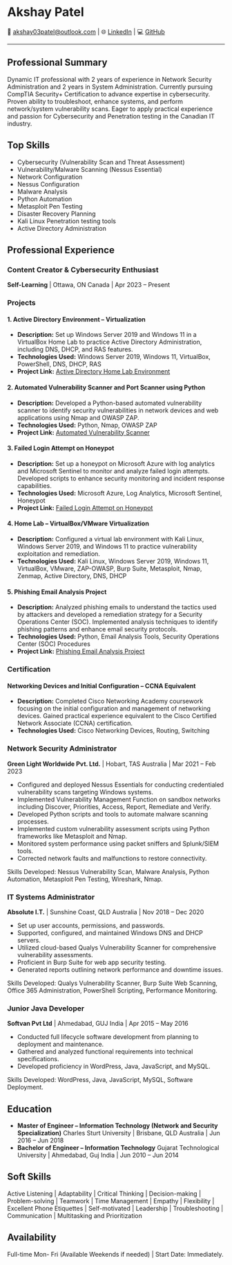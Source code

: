 # Akshay Patel

📧 [akshay03patel@outlook.com](mailto:akshay03patel@outlook.com) | 🌐 [LinkedIn](https://www.linkedin.com/in/akshay-patel-2303/) | 💻 [GitHub](https://github.com/AkshayPatel03)

---

## Professional Summary

Dynamic IT professional with 2 years of experience in Network Security Administration and 2 years in System Administration. Currently pursuing CompTIA Security+ Certification to advance expertise in cybersecurity. Proven ability to troubleshoot, enhance systems, and perform network/system vulnerability scans. Eager to apply practical experience and passion for Cybersecurity and Penetration testing in the Canadian IT industry.

## Top Skills

- Cybersecurity (Vulnerability Scan and Threat Assessment)
- Vulnerability/Malware Scanning (Nessus Essential)
- Network Configuration
- Nessus Configuration
- Malware Analysis
- Python Automation
- Metasploit Pen Testing
- Disaster Recovery Planning
- Kali Linux Penetration testing tools
- Active Directory Administration

## Professional Experience


### Content Creator & Cybersecurity Enthusiast
**Self-Learning** | Ottawa, ON Canada | Apr 2023 – Present

### Projects

#### 1. Active Directory Environment – Virtualization
- **Description:** Set up Windows Server 2019 and Windows 11 in a VirtualBox Home Lab to practice Active Directory Administration, including DNS, DHCP, and RAS features.
- **Technologies Used:** Windows Server 2019, Windows 11, VirtualBox, PowerShell, DNS, DHCP, RAS
- **Project Link:** [Active Directory Home Lab Environment](https://github.com/AkshayPatel03/Active-Directory-Home-Lab-Environment.git)

#### 2. Automated Vulnerability Scanner and Port Scanner using Python
- **Description:** Developed a Python-based automated vulnerability scanner to identify security vulnerabilities in network devices and web applications using Nmap and OWASP ZAP.
- **Technologies Used:** Python, Nmap, OWASP ZAP
- **Project Link:** [Automated Vulnerability Scanner](https://github.com/AkshayPatel03/python-for-pentester.git)

#### 3. Failed Login Attempt on Honeypot
- **Description:** Set up a honeypot on Microsoft Azure with log analytics and Microsoft Sentinel to monitor and analyze failed login attempts. Developed scripts to enhance security monitoring and incident response capabilities.
- **Technologies Used:** Microsoft Azure, Log Analytics, Microsoft Sentinel, Honeypot
- **Project Link:** [Failed Login Attempt on Honeypot](https://github.com/AkshayPatel03/Cloud_Security_Project_SIEM.git)

#### 4. Home Lab – VirtualBox/VMware Virtualization
- **Description:** Configured a virtual lab environment with Kali Linux, Windows Server 2019, and Windows 11 to practice vulnerability exploitation and remediation.
- **Technologies Used:** Kali Linux, Windows Server 2019, Windows 11, VirtualBox, VMware, ZAP-OWASP, Burp Suite, Metasploit, Nmap, Zenmap, Active Directory, DNS, DHCP

#### 5. Phishing Email Analysis Project
- **Description:** Analyzed phishing emails to understand the tactics used by attackers and developed a remediation strategy for a Security Operations Center (SOC). Implemented analysis techniques to identify phishing patterns and enhance email security protocols.
- **Technologies Used:** Python, Email Analysis Tools, Security Operations Center (SOC) Procedures
- **Project Link:** [Phishing Email Analysis Project](https://github.com/AkshayPatel03/Phishing-Email-Analysis-project.git)

### Certification

#### Networking Devices and Initial Configuration – CCNA Equivalent
- **Description:** Completed Cisco Networking Academy coursework focusing on the initial configuration and management of networking devices. Gained practical experience equivalent to the Cisco Certified Network Associate (CCNA) certification.
- **Technologies Used:** Cisco Networking Devices, Routing, Switching


### Network Security Administrator
**Green Light Worldwide Pvt. Ltd.** | Hobart, TAS Australia | Mar 2021 – Feb 2023

- Configured and deployed Nessus Essentials for conducting credentialed vulnerability scans targeting Windows systems.
- Implemented Vulnerability Management Function on sandbox networks including Discover, Priorities, Access, Report, Remediate and Verify.
- Developed Python scripts and tools to automate malware scanning processes.
- Implemented custom vulnerability assessment scripts using Python frameworks like Metasploit and Nmap.
- Monitored system performance using packet sniffers and Splunk/SIEM tools.
- Corrected network faults and malfunctions to restore connectivity.

Skills Developed: Nessus Vulnerability Scan, Malware Analysis, Python Automation, Metasploit Pen Testing, Wireshark, Nmap.

### IT Systems Administrator
**Absolute I.T.** | Sunshine Coast, QLD Australia | Nov 2018 – Dec 2020

- Set up user accounts, permissions, and passwords.
- Supported, configured, and maintained Windows DNS and DHCP servers.
- Utilized cloud-based Qualys Vulnerability Scanner for comprehensive vulnerability assessments.
- Proficient in Burp Suite for web app security testing.
- Generated reports outlining network performance and downtime issues.

Skills Developed: Qualys Vulnerability Scanner, Burp Suite Web Scanning, Office 365 Administration, PowerShell Scripting, Performance Monitoring.

### Junior Java Developer
**Softvan Pvt Ltd** | Ahmedabad, GUJ India | Apr 2015 – May 2016

- Conducted full lifecycle software development from planning to deployment and maintenance.
- Gathered and analyzed functional requirements into technical specifications.
- Developed proficiency in WordPress, Java, JavaScript, and MySQL.

Skills Developed: WordPress, Java, JavaScript, MySQL, Software Deployment.

## Education

- **Master of Engineer – Information Technology (Network and Security Specialization)**
  Charles Sturt University | Brisbane, QLD Australia | Jun 2016 – Jun 2018
- **Bachelor of Engineer – Information Technology**
  Gujarat Technological University | Ahmedabad, Guj India | Jun 2010 – Jun 2014

## Soft Skills

Active Listening | Adaptability | Critical Thinking | Decision-making | Problem-solving | Teamwork | Time Management | Empathy | Flexibility | Excellent Phone Etiquettes | Self-motivated | Leadership | Troubleshooting | Communication | Multitasking and Prioritization

## Availability

Full-time Mon- Fri (Available Weekends if needed) | Start Date: Immediately.
